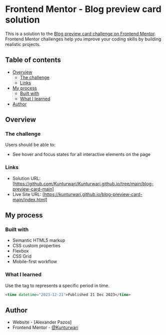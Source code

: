 # Frontend Mentor - Blog preview card solution

This is a solution to the [Blog preview card challenge on Frontend Mentor](https://www.frontendmentor.io/challenges/blog-preview-card-ckPaj01IcS). Frontend Mentor challenges help you improve your coding skills by building realistic projects. 

## Table of contents

- [Overview](#overview)
  - [The challenge](#the-challenge)
  - [Links](#links)
- [My process](#my-process)
  - [Built with](#built-with)
  - [What I learned](#what-i-learned)
- [Author](#author)

## Overview

### The challenge

Users should be able to:

- See hover and focus states for all interactive elements on the page

### Links

- Solution URL: [https://github.com/Kunturwari/Kunturwari.github.io/tree/main/blog-preview-card-main]
- Live Site URL: [https://kunturwari.github.io/blog-preview-card-main/index.html]

## My process

### Built with

- Semantic HTML5 markup
- CSS custom properties
- Flexbox
- CSS Grid
- Mobile-first workflow

### What I learned
Use the tag <time> to represents a specific period in time.

```html
<time datetime="2023-12-21">Published 21 Dec 2023</time>
```

## Author

- Website - [Alexander Pazos]
- Frontend Mentor - [@Kunturwari](https://www.frontendmentor.io/profile/Kunturwari)


